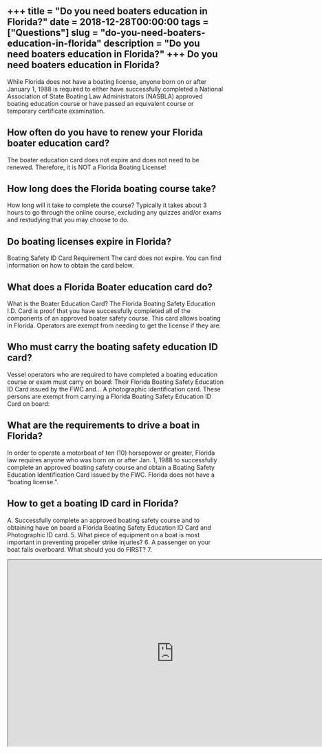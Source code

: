 +++
title = "Do you need boaters education in Florida?"
date = 2018-12-28T00:00:00
tags = ["Questions"]
slug = "do-you-need-boaters-education-in-florida"
description = "Do you need boaters education in Florida?"
+++
Do you need boaters education in Florida?
-----------------------------------------

While Florida does not have a boating license, anyone born on or after January 1, 1988 is required to either have successfully completed a National Association of State Boating Law Administrators (NASBLA) approved boating education course or have passed an equivalent course or temporary certificate examination.

How often do you have to renew your Florida boater education card?
------------------------------------------------------------------

The boater education card does not expire and does not need to be renewed. Therefore, it is NOT a Florida Boating License!

How long does the Florida boating course take?
----------------------------------------------

How long will it take to complete the course? Typically it takes about 3 hours to go through the online course, excluding any quizzes and/or exams and restudying that you may choose to do.

Do boating licenses expire in Florida?
--------------------------------------

Boating Safety ID Card Requirement The card does not expire. You can find information on how to obtain the card below.

What does a Florida Boater education card do?
---------------------------------------------

What is the Boater Education Card? The Florida Boating Safety Education I.D. Card is proof that you have successfully completed all of the components of an approved boater safety course. This card allows boating in Florida. Operators are exempt from needing to get the license if they are:

Who must carry the boating safety education ID card?
----------------------------------------------------

Vessel operators who are required to have completed a boating education course or exam must carry on board: Their Florida Boating Safety Education ID Card issued by the FWC and… A photographic identification card. These persons are exempt from carrying a Florida Boating Safety Education ID Card on board:

What are the requirements to drive a boat in Florida?
-----------------------------------------------------

In order to operate a motorboat of ten (10) horsepower or greater, Florida law requires anyone who was born on or after Jan. 1, 1988 to successfully complete an approved boating safety course and obtain a Boating Safety Education Identification Card issued by the FWC. Florida does not have a “boating license.”.

How to get a boating ID card in Florida?
----------------------------------------

A. Successfully complete an approved boating safety course and to obtaining have on board a Florida Boating Safety Education ID Card and Photographic ID card. 5. What piece of equipment on a boat is most important in preventing propeller strike injuries? 6. A passenger on your boat falls overboard. What should you do FIRST? 7.

<iframe allow="accelerometer; autoplay; clipboard-write; encrypted-media; gyroscope; picture-in-picture" allowfullscreen="" class="__youtube_prefs__  epyt-is-override  no-lazyload" data-no-lazy="1" data-origheight="433" data-origwidth="770" data-skipgform_ajax_framebjll="" height="433" id="_ytid_69789" loading="lazy" src="https://www.youtube.com/embed/CuZw7hNSRV8?enablejsapi=1&autoplay=0&cc_load_policy=0&cc_lang_pref=&iv_load_policy=1&loop=0&modestbranding=0&rel=1&fs=1&playsinline=0&autohide=2&theme=dark&color=red&controls=1&" title="YouTube player" width="770"></iframe>